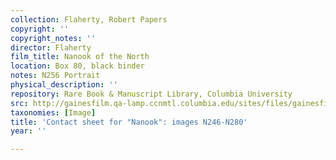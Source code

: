 ```yaml
---
collection: Flaherty, Robert Papers
copyright: ''
copyright_notes: ''
director: Flaherty
film_title: Nanook of the North
location: Box 80, black binder
notes: N256 Portrait
physical_description: ''
repository: Rare Book & Manuscript Library, Columbia University
src: http://gainesfilm.qa-lamp.ccnmtl.columbia.edu/sites/files/gainesfilm/images/1000102121.jpg
taxonomies: [Image]
title: 'Contact sheet for "Nanook": images N246-N280'
year: ''

---
```

